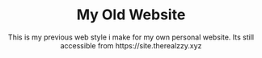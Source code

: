 <h1 align="center">My Old Website</h1>
<p align="center">This is my previous web style i make for my own personal website. Its still accessible from https://site.therealzzy.xyz
